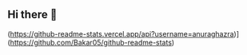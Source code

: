 ## Hi there 👋

(https://github-readme-stats.vercel.app/api?username=anuraghazra)](https://github.com/Bakar05/github-readme-stats)

